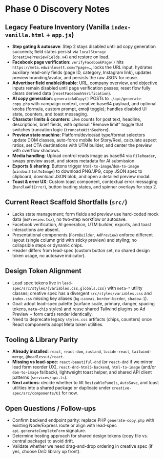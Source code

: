 # Phase 0 Discovery Notes

## Legacy Feature Inventory (Vanilla `index-vanilla.html` + `app.js`)
- **Step gating & autosave**: Step 2 stays disabled until ad copy generation succeeds; field states persist via `localStorage` (`creativePreviewFields.v4`) and restore on load.
- **Facebook page verification**: `verifyFacebookPage()` hits `https://meta.edwinlovett.com/?page=…`, locks the URL input, hydrates auxiliary read-only fields (page ID, category, Instagram link), updates preview branding/avatar, and persists the raw JSON for reuse.
- **Advertiser field enable/disable**: URL, company overview, and objective inputs remain disabled until page verification passes; reset flow fully clears derived data (`resetFacebookVerification`).
- **AI copy generation**: `generateAdCopy()` POSTs to `./api/generate-copy.php` with campaign context, creative base64 payload, and optional knobs (formula, custom prompt, emoji toggle); handles disabled UI state, counters, and toast messaging.
- **Character limits & counters**: Live counts for post text, headline, descriptions, brief fields, with optional "Remove limit" toggle that switches truncation logic (`truncateWithSeeMore`).
- **Preview state machine**: Platform/device/ad type/format selectors update DOM classes, auto-force mobile for Story/Reel, calculate aspect ratios, set CTA destinations with UTM builder, and center the preview with overflow shadows.
- **Media handling**: Upload control reads image as base64 via `FileReader`, swaps preview asset, and stores metadata for AI submission.
- **Exports & sharing**: Buttons trigger `html-to-image`/`dom-to-image` (`window.htmlToImage`) to download PNG/JPG, copy JSON spec to clipboard, download JSON blob, and open a detailed preview modal.
- **Toast & error UX**: Custom toast component, contextual error messaging (`handleAPIError`), button loading states, and spinner overlays for step 2.

## Current React Scaffold Shortfalls (`src/`)
- Lacks state management; form fields and preview use hard-coded mock data (`AdPreview.tsx`), no two-step workflow or autosave.
- Facebook verification, AI generation, UTM builder, exports, and toast interactions are absent.
- Presentational components (`FormBuilder`, `AdPreview`) enforce different layout (single column grid with sticky preview) and styling; no collapsible steps or dynamic chips.
- Header differs from lead-spec (custom button set, no shared design token usage, no autosave indicator).

## Design Token Alignment
- Lead spec tokens live in `lead-spec/src/styles/{variables.css,globals.css}` with `meta-*` utility classes; creative spec has a divergent `src/styles/variables.css` and `index.css` missing key aliases (`bg-canvas`, `border-border`, `shadow-1`).
- Goal: adopt lead-spec palette (surface scale, primary, danger, spacing tokens, `meta-chip` styles) and reuse shared Tailwind plugins so Ad Preview + form cards render identically.
- Need to deprecate legacy `styles.css` artifacts (chips, counters) once React components adopt Meta token utilities.

## Tooling & Library Parity
- **Already installed**: `react`, `react-dom`, `zustand`, `lucide-react`, `tailwind-merge`, `@headlessui/react`.
- **Missing vs lead-spec**: `react-beautiful-dnd` (or `react-dnd` if we mirror lead form reorder UX), `react-dnd-html5-backend`, `html-to-image` (and/or `dom-to-image` fallback), lightweight toast helper, and shared API client patterns (`services/api.ts`).
- **Next actions**: decide whether to lift `ResizablePanels`, `AutoSave`, and toast utilities into a shared package or duplicate under `creative-spec/src/components/UI` for now.

## Open Questions / Follow-ups
- Confirm backend endpoint parity: replace PHP `generate-copy.php` with existing Node/Express route or align with lead-spec `api.generateCompleteForm` signature.
- Determine hosting approach for shared design tokens (copy file vs. central package) to avoid drift.
- Validate whether we need drag-and-drop ordering in creative spec (if yes, choose DnD library up front).
